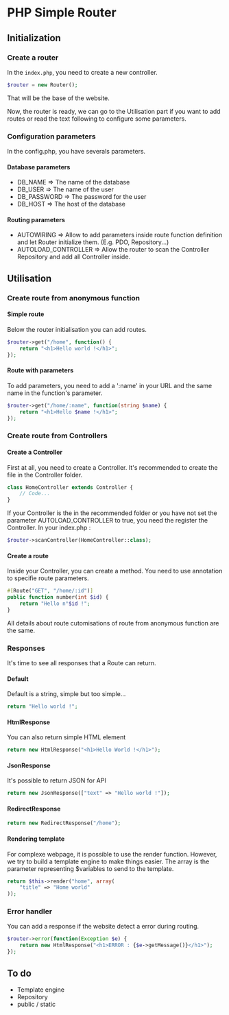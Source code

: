 # PHP Simple Router

## Initialization

### Create a router
In the `index.php`, you need to create a new controller.
```php
$router = new Router();
```
That will be the base of the website.

Now, the router is ready, we can go to the Utilisation part if you want to add routes or read the text following to configure some parameters.

### Configuration parameters

In the config.php, you have severals parameters.

#### Database parameters
- DB_NAME => The name of the database
- DB_USER => The name of the user
- DB_PASSWORD => The password for the user
- DB_HOST => The host of the database

#### Routing parameters
- AUTOWIRING => Allow to add parameters inside route function definition and let Router initialize them. (E.g. PDO, Repository...)
- AUTOLOAD_CONTROLLER => Allow the router to scan the Controller Repository and add all Controller inside.


## Utilisation

### Create route from anonymous function

#### Simple route
Below the router initialisation you can add routes.
```php
$router->get("/home", function() {
    return "<h1>Hello world !</h1>";
});
```

#### Route with parameters
To add parameters, you need to add a ':name' in your URL and the same name in the function's parameter.
```php
$router->get("/home/:name", function(string $name) {
    return "<h1>Hello $name !</h1>";
});
```

### Create route from Controllers


#### Create a Controller
First at all, you need to create a Controller. It's recommended to create the file in the Controller folder.
```php
class HomeController extends Controller {
    // Code...
}
```

If your Controller is the in the recommended folder or you have not set the parameter AUTOLOAD_CONTROLLER to true, you need the register the Controller. In your index.php :
```php
$router->scanController(HomeController::class);
```

#### Create a route

Inside your Controller, you can create a method. You need to use annotation to specifie route parameters.
```php
#[Route("GET", "/home/:id")]
public function number(int $id) {
    return "Hello n°$id !";
}
```
All details about route cutomisations of route from anonymous function are the same.

### Responses

It's time to see all responses that a Route can return.

#### Default
Default is a string, simple but too simple...
```php
return "Hello world !";
```

#### HtmlResponse
You can also return simple HTML element
```php
return new HtmlResponse("<h1>Hello World !</h1>");
```

#### JsonResponse
It's possible to return JSON for API
```php
return new JsonResponse(["text" => "Hello world !"]);
```

#### RedirectResponse
```php
return new RedirectResponse("/home");
```

#### Rendering template
For complexe webpage, it is possible to use the render function. However, we try to build a template engine to make things easier. The array is the parameter representing $variables to send to the template.
```php
return $this->render("home", array(
    "title" => "Home world"
));
```

### Error handler
You can add a response if the website detect a error during routing.
```php
$router->error(function(Exception $e) {
    return new HtmlResponse("<h1>ERROR : {$e->getMessage()}</h1>");
});
```

## To do
- Template engine
- Repository
- public / static